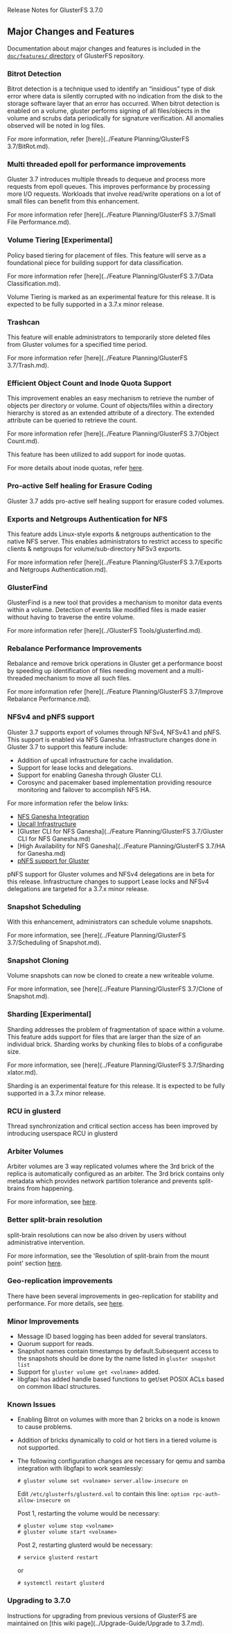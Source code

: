 Release Notes for GlusterFS 3.7.0 

## Major Changes and Features

Documentation about major changes and features is  included in the [`doc/features/` directory](https://github.com/gluster/glusterdocs/tree/release-3.7.0-1/doc/Features) of GlusterFS repository.

### Bitrot Detection

Bitrot detection is a technique used to identify an “insidious” type of disk error where data is silently corrupted with no indication from the disk to the
storage software layer that an error has occurred. When bitrot detection is enabled on a volume, gluster performs signing of all files/objects in the volume and scrubs data periodically for signature verification. All anomalies observed will be noted in log files. 

For more information, refer [here](../Feature Planning/GlusterFS 3.7/BitRot.md).

### Multi threaded epoll for performance improvements

Gluster 3.7 introduces multiple threads to dequeue and process more requests from epoll queues. This improves performance by processing more I/O requests. Workloads that involve read/write operations on a lot of small files can benefit from this enhancement.

For more information refer [here](../Feature Planning/GlusterFS 3.7/Small File Performance.md).

### Volume Tiering [Experimental]

Policy based tiering for placement of files. This feature will serve as a foundational piece for building support for data classification.

For more information refer [here](../Feature Planning/GlusterFS 3.7/Data Classification.md).

Volume Tiering is marked as an experimental feature for this release. It is expected to be fully supported in a 3.7.x minor release.

### Trashcan

This feature will enable administrators to temporarily store deleted files from Gluster volumes for a specified time period.

For more information refer [here](../Feature Planning/GlusterFS 3.7/Trash.md).

### Efficient Object Count and Inode Quota Support

This improvement enables an easy mechanism to retrieve the number of objects per directory or volume. Count of objects/files within a directory hierarchy is stored as an extended attribute of a directory. The extended attribute can be queried to retrieve the count.

For more information refer [here](../Feature Planning/GlusterFS 3.7/Object Count.md).

This feature has been utilized to add support for inode quotas.

For more details about inode quotas, refer [here](../Features/quota-object-count.md).

### Pro-active Self healing for Erasure Coding

Gluster 3.7 adds pro-active self healing support for erasure coded volumes.

### Exports and Netgroups Authentication for NFS

This feature adds Linux-style exports & netgroups authentication to the native NFS server. This enables administrators to restrict access to specific clients & netgroups for volume/sub-directory NFSv3 exports. 

For more information refer [here](../Feature Planning/GlusterFS 3.7/Exports and Netgroups Authentication.md).

### GlusterFind

GlusterFind is a new tool that provides a mechanism to monitor data events within a volume. Detection of events like modified files is made easier without having to traverse the entire volume.

For more information refer [here](../GlusterFS Tools/glusterfind.md).

### Rebalance Performance Improvements

Rebalance and remove brick operations in Gluster get a performance boost by speeding up identification of files needing movement and a multi-threaded mechanism to move all such files.

For more information refer [here](../Feature Planning/GlusterFS 3.7/Improve Rebalance Performance.md).

### NFSv4 and pNFS support

Gluster 3.7 supports export of volumes through NFSv4, NFSv4.1 and pNFS. This support is enabled via NFS Ganesha. Infrastructure changes done in Gluster 3.7 to support this feature include:

- Addition of upcall infrastructure for cache invalidation.
- Support for lease locks and delegations.
- Support for enabling Ganesha through Gluster CLI.
- Corosync and pacemaker based implementation providing resource monitoring and failover to accomplish NFS HA.

For more information refer the below links:

- [NFS Ganesha Integration](../Features/glusterfs_nfs-ganesha_integration.md)
- [Upcall Infrastructure](../Features/upcall.md)
- [Gluster CLI for NFS Ganesha](../Feature Planning/GlusterFS 3.7/Gluster CLI for NFS Ganesha.md)
- [High Availability for NFS Ganesha](../Feature Planning/GlusterFS 3.7/HA for Ganesha.md)
- [pNFS support for Gluster](../Features/mount_gluster_volume_using_pnfs.md)

pNFS support for Gluster volumes and NFSv4 delegations are in beta for this release. Infrastructure changes to support Lease locks and NFSv4 delegations are targeted for a 3.7.x minor release.
 
### Snapshot Scheduling

With this enhancement, administrators can schedule volume snapshots.

For more information, see [here](../Feature Planning/GlusterFS 3.7/Scheduling of Snapshot.md).

### Snapshot Cloning

Volume snapshots can now be cloned to create a new writeable volume. 

For more information, see [here](../Feature Planning/GlusterFS 3.7/Clone of Snapshot.md).

### Sharding [Experimental]

Sharding addresses the problem of fragmentation of space within a volume. This feature adds support for files that are larger than the size of an individual brick. Sharding works by chunking files to blobs of a configurabe size. 

For more information, see [here](../Feature Planning/GlusterFS 3.7/Sharding xlator.md).

Sharding is an experimental feature for this release. It is expected to be fully supported in a 3.7.x minor release.

### RCU in glusterd

Thread synchronization and critical section access has been improved by introducing userspace RCU in glusterd

### Arbiter Volumes

Arbiter volumes are 3 way replicated volumes where the 3rd brick of the replica is automatically configured as an arbiter. The 3rd brick contains only metadata which provides network partition tolerance and prevents split-brains from happening.

For more information, see [here](../Features/afr-arbiter-volumes.md).

### Better split-brain resolution

split-brain resolutions can now be also driven by users without administrative intervention.

For more information, see the 'Resolution of split-brain from the mount point' section [here](../Features/heal-info-and-split-brain-resolution.md).

### Geo-replication improvements

There have been several improvements in geo-replication for stability and performance. For more details, see [here](./geo-rep-in-3.7.md).

### Minor Improvements

* Message ID based logging has been added for several translators.
* Quorum support for reads.
* Snapshot names contain timestamps by default.Subsequent access to the snapshots should be done by the name listed in `gluster snapshot list`
* Support for `gluster volume get <volname>` added.
* libgfapi has added handle based functions to get/set POSIX ACLs based on common libacl structures.

### Known Issues

* Enabling Bitrot on volumes with more than 2 bricks on a node is known to cause problems.
* Addition of bricks dynamically to cold or hot tiers in a tiered volume is not supported.
* The following configuration changes are necessary for qemu and samba integration with libgfapi to work seamlessly:

    ~~~
    # gluster volume set <volname> server.allow-insecure on
    ~~~

    Edit `/etc/glusterfs/glusterd.vol` to contain this line: `option rpc-auth-allow-insecure on`

    Post 1, restarting the volume would be necessary: 

    ~~~
    # gluster volume stop <volname> 
    # gluster volume start <volname>
    ~~~

    Post 2, restarting glusterd would be necessary: 

    ~~~
    # service glusterd restart
    ~~~

    or

    ~~~
    # systemctl restart glusterd
    ~~~

### Upgrading to 3.7.0

Instructions for upgrading from previous versions of GlusterFS are maintained on [this wiki page](../Upgrade-Guide/Upgrade to 3.7.md).